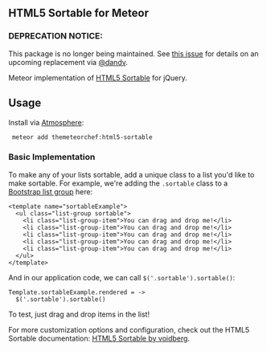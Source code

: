 ## HTML5 Sortable for Meteor

### DEPRECATION NOTICE:
This package is no longer being maintained. See [this issue](https://github.com/themeteorchef/html5-sortable/issues/1) for details on an upcoming replacement via [@dandv](https://github.com/dandv).

Meteor implementation of [HTML5 Sortable](https://github.com/voidberg/html5sortable.git) for jQuery.

## Usage

Install via [Atmosphere](http://atmospherejs.com):

` meteor add themeteorchef:html5-sortable`

### Basic Implementation

To make any of your lists sortable, add a unique class to a list you'd like to make sortable. For example, we're adding the `.sortable` class to a [Bootstrap list group](http://getbootstrap.com/components/#list-group) here:

```
<template name="sortableExample">
  <ul class="list-group sortable">
    <li class="list-group-item">You can drag and drop me!</li>
    <li class="list-group-item">You can drag and drop me!</li>
    <li class="list-group-item">You can drag and drop me!</li>
    <li class="list-group-item">You can drag and drop me!</li>
    <li class="list-group-item">You can drag and drop me!</li>
  </ul>
</template>
```

And in our application code, we can call `$('.sortable').sortable()`:

```
Template.sortableExample.rendered = ->
  $('.sortable').sortable()
```

To test, just drag and drop items in the list!

For more customization options and configuration, check out the HTML5 Sortable documentation: [HTML5 Sortable by voidberg](https://github.com/voidberg/html5sortable.git).
